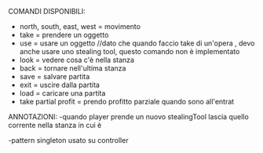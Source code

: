 COMANDI DISPONIBILI:
- north, south, east, west = movimento
- take = prendere un oggetto
- use = usare un oggetto //dato che quando faccio take di un'opera , devo anche usare uno stealing tool, questo comando non è implementato
- look = vedere cosa c'è nella stanza
- back = tornare nell'ultima stanza
- save = salvare partita
- exit = uscire dalla partita
- load = caricare una partita
- take partial profit = prendo profitto parziale quando sono all'entrat

ANNOTAZIONI:
-quando player prende un nuovo stealingTool lascia quello corrente nella stanza in cui è

-pattern singleton usato su controller
